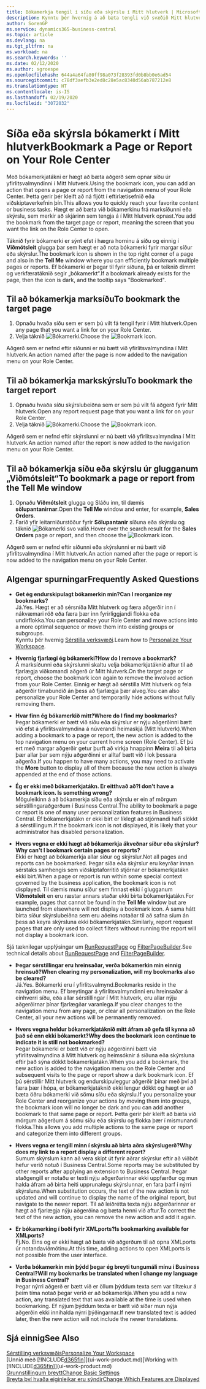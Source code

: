 ```yaml
---
title: Bókamerkja tengil í síðu eða skýrslu í Mitt hlutverk | Microsoft Docs
description: Kynntu þér hvernig á að bæta tengli við svæðið Mitt hlutverk.
author: SorenGP
ms.service: dynamics365-business-central
ms.topic: article
ms.devlang: na
ms.tgt_pltfrm: na
ms.workload: na
ms.search.keywords: ''
ms.date: 02/12/2020
ms.author: sgroespe
ms.openlocfilehash: 644a4a64fa80ff98a073f28393fd0b8bb0e6ad54
ms.sourcegitcommit: c78df3aefb3e2ed8c28e5ac8340d56ab787212e8
ms.translationtype: HT
ms.contentlocale: is-IS
ms.lasthandoff: 02/19/2020
ms.locfileid: "3072032"
---
```

# <a name="bookmark-a-page-or-report-on-your-role-center"></a><span data-ttu-id="d921b-103">Síða eða skýrsla bókamerkt í Mitt hlutverk</span><span class="sxs-lookup"><span data-stu-id="d921b-103">Bookmark a Page or Report on Your Role Center</span></span>
<span data-ttu-id="d921b-104">Með bókamerkjatákni er hægt að bæta aðgerð sem opnar síðu úr yfirlitsvalmyndinni í Mitt hlutverk.</span><span class="sxs-lookup"><span data-stu-id="d921b-104">Using the bookmark icon, you can add an action that opens a page or report from the navigation menu of your Role Center.</span></span> <span data-ttu-id="d921b-105">Þetta gerir þér kleift að ná fljótt í eftirlætisefnið eða viðskiptaverkefnin þín.</span><span class="sxs-lookup"><span data-stu-id="d921b-105">This allows you to quickly reach your favorite content or business tasks.</span></span> <span data-ttu-id="d921b-106">Hægt er að bæta við bókamerkinu frá marksíðunni eða skýrslu, sem merkir að skjárinn sem tengja á í Mitt hlutverk opnast.</span><span class="sxs-lookup"><span data-stu-id="d921b-106">You add the bookmark from the target page or report, meaning the screen that you want the link on the Role Center to open.</span></span>

<span data-ttu-id="d921b-107">Táknið fyrir bókamerki er sýnt efst í hægra horninu á síðu og einnig í **Viðmótsleit** glugga þar sem hægt er að nota bókamerki fyrir margar síður eða skýrslur.</span><span class="sxs-lookup"><span data-stu-id="d921b-107">The bookmark icon is shown in the top right corner of a page and also in the **Tell Me** window where you can efficiently bookmark multiple pages or reports.</span></span> <span data-ttu-id="d921b-108">Ef bókamerki er þegar til fyrir síðuna, þá er teiknið dimmt og verkfæratáknið segir „bókamerkt“.</span><span class="sxs-lookup"><span data-stu-id="d921b-108">If a bookmark already exists for the page, then the icon is dark, and the tooltip says "Bookmarked".</span></span>

## <a name="to-bookmark-the-target-page"></a><span data-ttu-id="d921b-109">Til að bókamerkja marksíðu</span><span class="sxs-lookup"><span data-stu-id="d921b-109">To bookmark the target page</span></span>
1. <span data-ttu-id="d921b-110">Opnaðu hvaða síðu sem er sem þú vilt fá tengil fyrir í Mitt hlutverk.</span><span class="sxs-lookup"><span data-stu-id="d921b-110">Open any page that you want a link for on your Role Center.</span></span>
2. <span data-ttu-id="d921b-111">Velja táknið ![Bókamerki](media/ui_bookmark_icon.png "Bókamerki").</span><span class="sxs-lookup"><span data-stu-id="d921b-111">Choose the ![Bookmark](media/ui_bookmark_icon.png "Bookmark") icon.</span></span>

<span data-ttu-id="d921b-112">Aðgerð sem er nefnd eftir síðunni er nú bætt við yfirlitsvalmyndina í Mitt hlutverk.</span><span class="sxs-lookup"><span data-stu-id="d921b-112">An action named after the page is now added to the navigation menu on your Role Center.</span></span>

## <a name="to-bookmark-the-target-report"></a><span data-ttu-id="d921b-113">Til að bókamerkja markskýrslu</span><span class="sxs-lookup"><span data-stu-id="d921b-113">To bookmark the target report</span></span>
1. <span data-ttu-id="d921b-114">Opnaðu hvaða síðu skýrslubeiðna sem er sem þú vilt fá aðgerð fyrir Mitt hlutverk.</span><span class="sxs-lookup"><span data-stu-id="d921b-114">Open any report request page that you want a link for on your Role Center.</span></span>
2. <span data-ttu-id="d921b-115">Velja táknið ![Bókamerki](media/ui_bookmark_icon.png "Bókamerki").</span><span class="sxs-lookup"><span data-stu-id="d921b-115">Choose the ![Bookmark](media/ui_bookmark_icon.png "Bookmark") icon.</span></span>

<span data-ttu-id="d921b-116">Aðgerð sem er nefnd eftir skýrslunni er nú bætt við yfirlitsvalmyndina í Mitt hlutverk.</span><span class="sxs-lookup"><span data-stu-id="d921b-116">An action named after the report is now added to the navigation menu on your Role Center.</span></span>

## <a name="to-bookmark-a-page-or-report-from-the-tell-me-window"></a><span data-ttu-id="d921b-117">Til að bókamerkja síðu eða skýrslu úr glugganum „Viðmótsleit“</span><span class="sxs-lookup"><span data-stu-id="d921b-117">To bookmark a page or report from the Tell Me window</span></span>
1. <span data-ttu-id="d921b-118">Opnaðu **Viðmótsleit** glugga og Sláðu inn, til dæmis **sölupantanirnar**.</span><span class="sxs-lookup"><span data-stu-id="d921b-118">Open the **Tell Me** window and enter, for example, **Sales Orders**.</span></span>
2. <span data-ttu-id="d921b-119">Farið yfir leitarniðurstöður fyrir **Sölupantanir** síðuna eða skýrslu og táknið ![Bókamerki](media/ui_bookmark_icon.png "Bókamerki") svo valið.</span><span class="sxs-lookup"><span data-stu-id="d921b-119">Hover over the search result for the **Sales Orders** page or report, and then choose the ![Bookmark](media/ui_bookmark_icon.png "Bookmark") icon.</span></span>

<span data-ttu-id="d921b-120">Aðgerð sem er nefnd eftir síðunni eða skýrslunni er nú bætt við yfirlitsvalmyndina í Mitt hlutverk.</span><span class="sxs-lookup"><span data-stu-id="d921b-120">An action named after the page or report is now added to the navigation menu on your Role Center.</span></span>


## <a name="frequently-asked-questions"></a><span data-ttu-id="d921b-121">Algengar spurningar</span><span class="sxs-lookup"><span data-stu-id="d921b-121">Frequently Asked Questions</span></span>  

- <span data-ttu-id="d921b-122">**Get ég endurskipulagt bókamerkin mín?**</span><span class="sxs-lookup"><span data-stu-id="d921b-122">**Can I reorganize my bookmarks?**</span></span>  
<span data-ttu-id="d921b-123">Já.</span><span class="sxs-lookup"><span data-stu-id="d921b-123">Yes.</span></span> <span data-ttu-id="d921b-124">Hægt er að sérsníða Mitt hlutverk og færa aðgerðir inn í nákvæmari röð eða færa þær inn fyrirliggjandi flokka eða undirflokka.</span><span class="sxs-lookup"><span data-stu-id="d921b-124">You can personalize your Role Center and move actions into a more optimal sequence or move them into existing groups or subgroups.</span></span>  
<span data-ttu-id="d921b-125">Kynntu þér hvernig [Sérstilla verksvæði](ui-personalization-user.md).</span><span class="sxs-lookup"><span data-stu-id="d921b-125">Learn how to [Personalize Your Workspace](ui-personalization-user.md).</span></span>

- <span data-ttu-id="d921b-126">**Hvernig fjarlægi ég bókamerki?**</span><span class="sxs-lookup"><span data-stu-id="d921b-126">**How do I remove a bookmark?**</span></span>  
<span data-ttu-id="d921b-127">Á marksíðunni eða skýrslunni skaltu velja bókamerkjatáknið aftur til að fjarlægja viðkomandi aðgerð úr Mitt hlutverk.</span><span class="sxs-lookup"><span data-stu-id="d921b-127">On the target page or report, choose the bookmark icon again to remove the involved action from your Role Center.</span></span> <span data-ttu-id="d921b-128">Einnig er hægt að sérstilla Mitt hlutverk og fela aðgerðir tímabundið án þess að fjarlægja þær alveg.</span><span class="sxs-lookup"><span data-stu-id="d921b-128">You can also personalize your Role Center and temporarily hide actions without fully removing them.</span></span>

- <span data-ttu-id="d921b-129">**Hvar finn ég bókamerkið mitt?**</span><span class="sxs-lookup"><span data-stu-id="d921b-129">**Where do I find my bookmarks?**</span></span>  
<span data-ttu-id="d921b-130">Þegar bókamerki er bætt við síðu eða skýrslur er nýju aðgerðinni bætt við efst á yfirlitsvalmyndina á núverandi heimaskjá (Mitt hlutverk).</span><span class="sxs-lookup"><span data-stu-id="d921b-130">When adding a bookmark to a page or report, the new action is added to the top navigation menu on your current home screen (Role Center).</span></span> <span data-ttu-id="d921b-131">Ef þú ert með margar aðgerðir getur þurft að virkja hnappinn **Meira** til að birta þær allar þar sem nýju aðgerðinni er alltaf bætt við í lok þessara aðgerða.</span><span class="sxs-lookup"><span data-stu-id="d921b-131">If you happen to have many actions, you may need to activate the **More** button to display all of them because the new action is always appended at the end of those actions.</span></span>
<!-- Should we add a screenshot here? -->

- <span data-ttu-id="d921b-132">**Ég er ekki með bókamerkjatákn. Er eitthvað að?**</span><span class="sxs-lookup"><span data-stu-id="d921b-132">**I don't have a bookmark icon. Is something wrong?**</span></span>  
<span data-ttu-id="d921b-133">Möguleikinn á að bókamerkja síðu eða skýrslu er ein af mörgum sérstillingaraðgerðum í Business Central.</span><span class="sxs-lookup"><span data-stu-id="d921b-133">The ability to bookmark a page or report is one of many user personalization features in Business Central.</span></span> <span data-ttu-id="d921b-134">Ef bókamerkjatákn er ekki birt er líklegt að stjórnandi hafi slökkt á sérstillingum.</span><span class="sxs-lookup"><span data-stu-id="d921b-134">If the bookmark icon is not displayed, it is likely that your administrator has disabled personalization.</span></span>

- <span data-ttu-id="d921b-135">**Hvers vegna er ekki hægt að bókamerkja ákveðnar síður eða skýrslur?**</span><span class="sxs-lookup"><span data-stu-id="d921b-135">**Why can't I bookmark certain pages or reports?**</span></span>  
<span data-ttu-id="d921b-136">Ekki er hægt að bókamerkja allar síður og skýrslur.</span><span class="sxs-lookup"><span data-stu-id="d921b-136">Not all pages and reports can be bookmarked.</span></span> <span data-ttu-id="d921b-137">Þegar síða eða skýrslur eru keyrðar innan sérstaks samhengis sem viðskiptaforritið stjórnar er bókamerkjatákn ekki birt.</span><span class="sxs-lookup"><span data-stu-id="d921b-137">When a page or report is run within some special context governed by the business application, the bookmark icon is not displayed.</span></span> <span data-ttu-id="d921b-138">Til dæmis munu síður sem finnast ekki í glugganum **Viðmótsleit** en eru ræstar annars staðar ekki birta bókamerkjatákn.</span><span class="sxs-lookup"><span data-stu-id="d921b-138">For example, pages that cannot be found in the **Tell Me** window but are launched from elsewhere will not display a bookmark icon.</span></span> <span data-ttu-id="d921b-139">Á sama hátt birta síður skýrslubeiðna sem eru aðeins notaðar til að safna síum án þess að keyra skýrsluna ekki bókamerkjatákn.</span><span class="sxs-lookup"><span data-stu-id="d921b-139">Similarly, report request pages that are only used to collect filters without running the report will not display a bookmark icon.</span></span>

<span data-ttu-id="d921b-140">Sjá tæknilegar upplýsingar um [RunRequestPage](https://docs.microsoft.com/dynamics365/business-central/dev-itpro/developer/methods-auto/report/reportinstance-runrequestpage-method) og [FilterPageBuilder](https://docs.microsoft.com/dynamics365/business-central/dev-itpro/developer/methods-auto/filterpagebuilder/filterpagebuilder-data-type).</span><span class="sxs-lookup"><span data-stu-id="d921b-140">See technical details about [RunRequestPage](https://docs.microsoft.com/dynamics365/business-central/dev-itpro/developer/methods-auto/report/reportinstance-runrequestpage-method) and [FilterPageBuilder](https://docs.microsoft.com/dynamics365/business-central/dev-itpro/developer/methods-auto/filterpagebuilder/filterpagebuilder-data-type).</span></span>

- <span data-ttu-id="d921b-141">**Þegar sérstillingar eru hreinsaðar, verða bókamerkin mín einnig hreinsuð?**</span><span class="sxs-lookup"><span data-stu-id="d921b-141">**When clearing my personalization, will my bookmarks also be cleared?**</span></span>  
<span data-ttu-id="d921b-142">Já.</span><span class="sxs-lookup"><span data-stu-id="d921b-142">Yes.</span></span> <span data-ttu-id="d921b-143">Bókamerki eru í yfirlitsvalmynd.</span><span class="sxs-lookup"><span data-stu-id="d921b-143">Bookmarks reside in the navigation menu.</span></span> <span data-ttu-id="d921b-144">Ef breytingar á yfirlitsvalmyndinni eru hreinsaðar á einhverri síðu, eða allar sérstillingar í Mitt hlutverk, eru allar nýju aðgerðirnar þínar fjarlægðar varanlega.</span><span class="sxs-lookup"><span data-stu-id="d921b-144">If you clear changes to the navigation menu from any page, or clear all personalization on the Role Center, all your new actions will be permanently removed.</span></span>

- <span data-ttu-id="d921b-145">**Hvers vegna heldur bókamerkjatáknið mitt áfram að gefa til kynna að það sé enn ekki bókamerkt?**</span><span class="sxs-lookup"><span data-stu-id="d921b-145">**Why does the bookmark icon continue to indicate it is still not bookmarked?**</span></span>  
<span data-ttu-id="d921b-146">Þegar bókamerki er bætt við er nýju aðgerðinni bætt við yfirlitsvalmyndina á Mitt hlutverk og heimsóknir á síðuna eða skýrsluna eftir það sýna dökkt bókamerkjatákn.</span><span class="sxs-lookup"><span data-stu-id="d921b-146">When you add a bookmark, the new action is added to the navigation menu on the Role Center and subsequent visits to the page or report show a dark bookmark icon.</span></span> <span data-ttu-id="d921b-147">Ef þú sérstillir Mitt hlutverk og endurskipuleggur aðgerðir þínar með því að færa þær í hópa, er bókamerkjatáknið ekki lengur dökkt og hægt er að bæta öðru bókamerki við sömu síðu eða skýrslu.</span><span class="sxs-lookup"><span data-stu-id="d921b-147">If you personalize your Role Center and reorganize your actions by moving them into groups, the bookmark icon will no longer be dark and you can add another bookmark to that same page or report.</span></span> <span data-ttu-id="d921b-148">Þetta gerir þér kleift að bæta við mörgum aðgerðum á sömu síðu eða skýrslu og flokka þær í mismunandi flokka.</span><span class="sxs-lookup"><span data-stu-id="d921b-148">This allows you add multiple actions to the same page or report and categorize them into different groups.</span></span>

- <span data-ttu-id="d921b-149">**Hvers vegna er tengill minn í skýrslu að birta aðra skýrslugerð?**</span><span class="sxs-lookup"><span data-stu-id="d921b-149">**Why does my link to a report display a different report?**</span></span>  
<span data-ttu-id="d921b-150">Sumum skýrslum kann að vera skipt út fyrir aðrar skýrslur eftir að viðbót hefur verið notuð í Business Central.</span><span class="sxs-lookup"><span data-stu-id="d921b-150">Some reports may be substituted by other reports after applying an extension to Business Central.</span></span> <span data-ttu-id="d921b-151">Þegar staðgengill er notaðu er texti nýju aðgerðarinnar ekki uppfærður og mun halda áfram að birta heiti upprunalegu skýrslunnar, en fara þarf í nýrri skýrsluna.</span><span class="sxs-lookup"><span data-stu-id="d921b-151">When substitution occurs, the text of the new action is not updated and will continue to display the name of the original report, but navigate to the newer report.</span></span> <span data-ttu-id="d921b-152">Til að leiðrétta texta nýju aðgerðarinnar er hægt að fjarlægja nýju aðgerðina og bæta henni við aftur.</span><span class="sxs-lookup"><span data-stu-id="d921b-152">To correct the text of the new action, you can remove the new action and add it again.</span></span>
<!-- For more information on report substitution, see this link UNAVAILABLE AT THIS TIME -->

- <span data-ttu-id="d921b-153">**Er bókamerking í boði fyrir XMLports?**</span><span class="sxs-lookup"><span data-stu-id="d921b-153">**Is bookmarking available for XMLports?**</span></span>  
<span data-ttu-id="d921b-154">Fj.</span><span class="sxs-lookup"><span data-stu-id="d921b-154">No.</span></span> <span data-ttu-id="d921b-155">Eins og er ekki hægt að bæta við aðgerðum til að opna XMLports úr notandaviðmótinu.</span><span class="sxs-lookup"><span data-stu-id="d921b-155">At this time, adding actions to open XMLports is not possible from the user interface.</span></span>

- <span data-ttu-id="d921b-156">**Verða bókamerkin mín þýdd þegar ég breyti tungumáli mínu í Business Central?**</span><span class="sxs-lookup"><span data-stu-id="d921b-156">**Will my bookmarks be translated when I change my language in Business Central?**</span></span>  
<span data-ttu-id="d921b-157">Þegar nýrri aðgerð er bætt við er öllum þýddum texta sem var tiltækur á þeim tíma notað þegar verið er að bókamerkja.</span><span class="sxs-lookup"><span data-stu-id="d921b-157">When you add a new action, any translated text that was available at the time is used when bookmarking.</span></span> <span data-ttu-id="d921b-158">Ef nýjum þýddum texta er bætt við síðar mun nýja aðgerðin ekki innihalda nýrri þýðingarnar.</span><span class="sxs-lookup"><span data-stu-id="d921b-158">If new translated text is added later, then the new action will not include the newer translations.</span></span>


## <a name="see-also"></a><span data-ttu-id="d921b-159">Sjá einnig</span><span class="sxs-lookup"><span data-stu-id="d921b-159">See Also</span></span>
[<span data-ttu-id="d921b-160">Sérstilling verksvæðis</span><span class="sxs-lookup"><span data-stu-id="d921b-160">Personalize Your Workspace</span></span>](ui-personalization-user.md)  
<span data-ttu-id="d921b-161">[Unnið með [!INCLUDE[d365fin](includes/d365fin_md.md)]](ui-work-product.md)</span><span class="sxs-lookup"><span data-stu-id="d921b-161">[Working with [!INCLUDE[d365fin](includes/d365fin_md.md)]](ui-work-product.md)</span></span>  
[<span data-ttu-id="d921b-162">Grunnstillingum breytt</span><span class="sxs-lookup"><span data-stu-id="d921b-162">Change Basic Settings</span></span>](ui-change-basic-settings.md)  
[<span data-ttu-id="d921b-163">Breyta því hvaða eiginleikar eru sýndir</span><span class="sxs-lookup"><span data-stu-id="d921b-163">Change Which Features are Displayed</span></span>](ui-experiences.md)  
